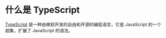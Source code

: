 # 什么是 TypeScript

[TypeScript](https://github.com/Microsoft/TypeScript) 是一种由微软开发的自由和开源的编程语言，它是 JavaScript 的一个超集，扩展了 JavaScript 的语法。